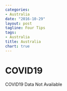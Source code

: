 ```yaml
---
categories:
- Australia
date: "2016-10-29"
layout: post
tagline: Four Tips
tags:
- Australia
title: Australia
chart: true
---
```



# COVID19
COVID19 Data Not Available
